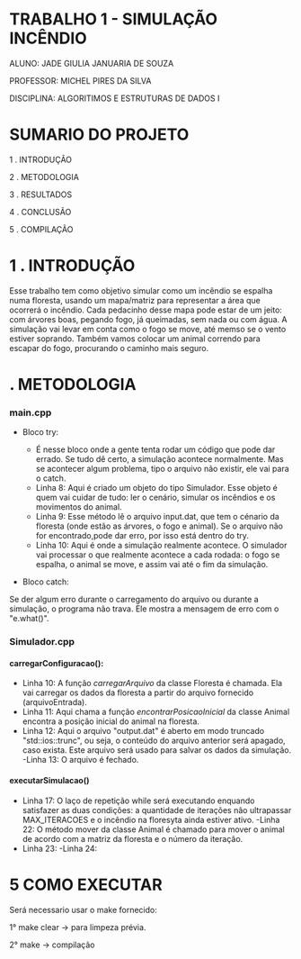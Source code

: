 # TRABALHO 1 - SIMULAÇÃO INCÊNDIO

ALUNO: JADE GIULIA JANUARIA DE SOUZA

PROFESSOR: MICHEL PIRES DA SILVA

DISCIPLINA: ALGORITIMOS E ESTRUTURAS DE DADOS I

# SUMARIO DO PROJETO

1 . INTRODUÇÃO

2 . METODOLOGIA

3 . RESULTADOS

4 . CONCLUSÃO

5 . COMPILAÇÃO


# 1 . INTRODUÇÃO

Esse trabalho tem como objetivo simular como um incêndio se espalha numa floresta, usando um mapa/matriz para
representar a área que ocorrerá o incêndio. Cada pedacinho desse mapa pode estar de um jeito: com árvores boas, pegando fogo, já queimadas, sem nada ou com água. A simulação vai levar em conta como o fogo se move, até memso se o vento estiver soprando. Também vamos colocar um animal correndo para escapar do fogo, procurando o caminho mais seguro.



#  . METODOLOGIA

###  main.cpp

 - Bloco try:
   - É nesse bloco onde a gente tenta rodar um código que pode dar errado. Se tudo dê certo, a simulação acontece normalmente. Mas se acontecer algum problema, tipo o arquivo não existir, ele vai para o catch.
   - Linha 8: Aqui é criado um objeto do tipo Simulador. Esse objeto é quem vai cuidar de tudo: ler o cenário, simular os incêndios e os movimentos do animal.
   - Linha 9: Esse método lê o arquivo input.dat, que tem o cénario da floresta (onde estão as árvores, o fogo e animal). Se o arquivo não for encontrado,pode dar erro, por isso está dentro do try.
   - Linha 10: Aqui é onde a simulação realmente acontece. O simulador vai processar o que realmente acontece a cada rodada: o fogo se espalha, o animal se move, e assim vai até o fim da simulação.

 - Bloco catch:
 
 Se der algum erro durante o carregamento do arquivo ou durante a simulação, o programa não trava. Ele mostra a mensagem de erro com o "e.what()".

 ###  Simulador.cpp
  #### carregarConfiguracao():

  - Linha 10: A função *carregarArquivo* da classe Floresta é chamada. Ela vai carregar os dados da floresta a partir do arquivo fornecido (arquivoEntrada).
  - Linha 11: Aqui chama a  função *encontrarPosicaoInicial* da classe Animal encontra a posição inicial do animal na floresta.
  - Linha 12: Aqui o arquivo "output.dat" é aberto em modo truncado "std::ios::trunc", ou seja, o conteúdo do arquivo anterior será apagado, caso exista. Este arquivo será usado para salvar os dados da simulação.
  -Linha 13: O arquivo é fechado.

  #### executarSimulacao()

  - Linha 17: O laço de repetição while será executando enquando satisfazer as duas condições: a quantidade de iterações não ultrapassar MAX_ITERACOES e o incêndio na floresyta ainda estiver ativo.
  -Linha 22: O método mover da classe Animal é chamado para mover o animal de acordo com a matriz da floresta e o número da iteração.
  - Linha 23:
  -Linha 24: 








# 5  COMO EXECUTAR

Será necessario usar o make fornecido:

1° make clear -> para limpeza prévia.

2° make -> compilação





